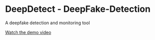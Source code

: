 # DeepDetect - DeepFake-Detection
A deepfake detection and monitoring tool

[Watch the demo video](https://github.com/Yashwanth-Chandrakumar/DeepFake-Detection/blob/main/processed_video2%20(14).mp4)
